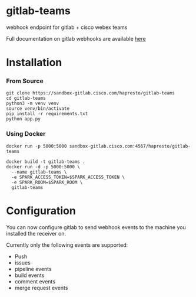 # gitlab-teams

webhook endpoint for gitlab + cisco webex teams

Full documentation on gitlab webhooks are available [here](https://docs.gitlab.com/ce/user/project/integrations/webhooks.html)

# Installation

### From Source

```
git clone https://sandbox-gitlab.cisco.com/hapresto/gitlab-teams
cd gitlab-teams
python3 -m venv venv
source venv/bin/activate
pip install -r requirements.txt
python app.py
```

### Using Docker

```
docker run -p 5000:5000 sandbox-gitlab.cisco.com:4567/hapresto/gitlab-teams
```

```
docker build -t gitlab-teams .
docker run -d -p 5000:5000 \
  --name gitlab-teams \
  -e SPARK_ACCESS_TOKEN=$SPARK_ACCESS_TOKEN \
  -e SPARK_ROOM=$SPARK_ROOM \
  gitlab-teams
```


# Configuration

You can now configure gitlab to send webhook events to the machine you installed
the receiver on.  

Currently only the following events are supported:

* Push
* issues
* pipeline events
* build events
* comment events
* merge request events
